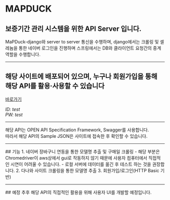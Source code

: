 # MAPDUCK
## 보증기간 관리 시스템을 위한 API Server 입니다.
MaPDuck-django와 server to server 통신을 수행하며, django에서는 크롤링 및 셀레늄을 통한 네이버 로그인을 진행하며
스프링에서는 DB와 클라이언트 요청간의 중계역할을 수행합니다.
<hr/>

## 해당 사이트에 배포되어 있으며, 누구나 회원가입을 통해 해당 API를 활용·사용할 수 있습니다

[바로가기](https://www.mapduck.shop/swagger-ui/)

*ID: test*   
*PW: test*

<hr/>

해당 API는 OPEN API Specification Framework, Swagger를 사용합니다.   
따라서 해당 API의 Sample JSON은 사이트에 접속한 후 확인할 수 있습니다.

<hr/>
## 기능
1. 네이버 장바구니 연동을 통한 모델명 추출 및 구매일 크롤링   
- 해당 부분은 Chromedriver이 aws상에서 gui로 작동하지 않기 때문에 사용자 컴퓨터에서 직접적인 시연이 어려울 수 있습니다.
- 로컬 서버에 데이터를 옮긴 후 테스트 하는 것을 권장합니다.
2. 다나와 사이트 크롤링을 통한 모델명 추출   
3. 회원가입/로그인(HTTP Basic 기반)   


<hr/>
## 예정
추후 해당 API의 직접적인 활용을 위해 사용자 UI를 개발할 예정입니다.
